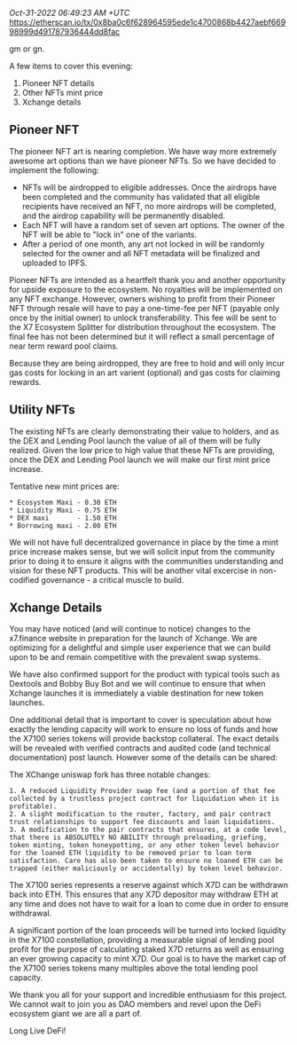 _Oct-31-2022 06:49:23 AM +UTC_\
https://etherscan.io/tx/0x8ba0c6f628964595ede1c4700868b4427aebf66998999d491787936444dd8fac

gm or gn.

A few items to cover this evening:

1. Pioneer NFT details
2. Other NFTs mint price
3. Xchange details

## Pioneer NFT

The pioneer NFT art is nearing completion. We have way more extremely awesome art options than we have pioneer NFTs. So we have decided to implement the following:

- NFTs will be airdropped to eligible addresses. Once the airdrops have been completed and the community has validated that all eligible recipients have received an NFT, no more airdrops will be completed, and the airdrop capability will be permanently disabled.
- Each NFT will have a random set of seven art options. The owner of the NFT will be able to "lock in" one of the variants.
- After a period of one month, any art not locked in will be randomly selected for the owner and all NFT metadata will be finalized and uploaded to IPFS.

Pioneer NFTs are intended as a heartfelt thank you and another opportunity for upside exposure to the ecosystem. No royalties will be implemented on any NFT exchange. However, owners wishing to profit from their Pioneer NFT through resale will have to pay a one-time-fee per NFT (payable only once by the initial owner) to unlock transferability. This fee will be sent to the X7 Ecosystem Splitter for distribution throughout the ecosystem. The final fee has not been determined but it will reflect a small percentage of near term reward pool claims.

Because they are being airdropped, they are free to hold and will only incur gas costs for locking in an art varient (optional) and gas costs for claiming rewards.

## Utility NFTs

The existing NFTs are clearly demonstrating their value to holders, and as the DEX and Lending Pool launch the value of all of them will be fully realized. Given the low price to high value that these NFTs are providing, once the DEX and Lending Pool launch we will make our first mint price increase.

Tentative new mint prices are:

    * Ecosystem Maxi - 0.30 ETH
    * Liquidity Maxi - 0.75 ETH
    * DEX maxi       - 1.50 ETH
    * Borrowing maxi - 2.00 ETH

We will not have full decentralized governance in place by the time a mint price increase makes sense, but we will solicit input from the community prior to doing it to ensure it aligns with the communities understanding and vision for these NFT products. This will be another vital excercise in non-codified governance - a critical muscle to build.

## Xchange Details

You may have noticed (and will continue to notice) changes to the x7.finance website in preparation for the launch of Xchange. We are optimizing for a delightful and simple user experience that we can build upon to be and remain competitive with the prevalent swap systems.

We have also confirmed support for the product with typical tools such as Dextools and Bobby Buy Bot and we will continue to ensure that when Xchange launches it is immediately a viable destination for new token launches.

One additional detail that is important to cover is speculation about how exactly the lending capacity will work to ensure no loss of funds and how the X7100 series tokens will provide backstop collateral. The exact details will be revealed with verified contracts and audited code (and technical documentation) post launch. However some of the details can be shared:

The XChange uniswap fork has three notable changes:

    1. A reduced Liquidity Provider swap fee (and a portion of that fee collected by a trustless project contract for liquidation when it is profitable).
    2. A slight modification to the router, factory, and pair contract trust relationships to support fee discounts and loan liquidations.
    3. A modification to the pair contracts that ensures, at a code level, that there is ABSOLUTELY NO ABILITY through preloading, griefing, token minting, token honeypotting, or any other token level behavior for the loaned ETH liquidity to be removed prior to loan term satisfaction. Care has also been taken to ensure no loaned ETH can be trapped (either maliciously or accidentally) by token level behavior.

The X7100 series represents a reserve against which X7D can be withdrawn back into ETH. This ensures that any X7D depositor may withdraw ETH at any time and does not have to wait for a loan to come due in order to ensure withdrawal.

A significant portion of the loan proceeds will be turned into locked liquidity in the X7100 constellation, providing a measurable signal of lending pool profit for the purpose of calculating staked X7D returns as well as ensuring an ever growing capacity to mint X7D. Our goal is to have the market cap of the X7100 series tokens many multiples above the total lending pool capacity.

We thank you all for your support and incredible enthusiasm for this project. We cannot wait to join you as DAO members and revel upon the DeFi ecosystem giant we are all a part of.

Long Live DeFi!
